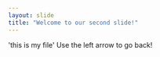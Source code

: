 ```yaml
---
layout: slide
title: "Welcome to our second slide!"
---
```

'this is my file'
Use the left arrow to go back!
